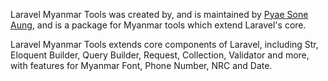 Laravel Myanmar Tools was created by, and is maintained by [Pyae Sone 
Aung](https://pyaesoneaung.dev), and is a package for Myanmar tools which extend 
Laravel's core.

Laravel Myanmar Tools extends core components of Laravel, including Str, Eloquent 
Builder, Query Builder, Request, Collection, Validator and more, with features for 
Myanmar Font, Phone Number, NRC and Date.

